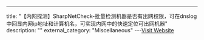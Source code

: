 ---
title: "【内网探测】SharpNetCheck-批量检测机器是否有出网权限，可在dnslog中回显内网ip地址和计算机名，可实现内网中的快速定位可出网机器"
description: ""
external_category: "Miscellaneous"
---[Visit Website](https://github.com/uknowsec/SharpNetCheck)


